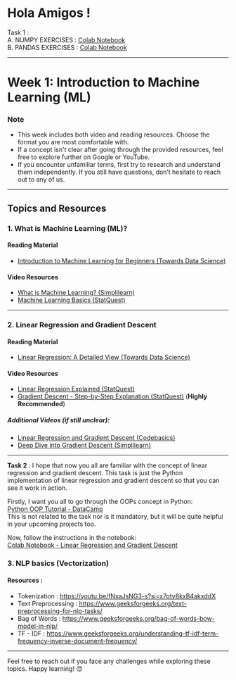 # Hola Amigos !
Task 1 : \
A. NUMPY EXERCISES : [Colab Notebook](https://colab.research.google.com/drive/11e0depW_8lZrbwDy4d8UwMTNRgOSgS2f?usp=sharing) \
B. PANDAS EXERCISES : [Colab Notebook](https://colab.research.google.com/drive/1kpI0DRhMxL_Qyh_eIFJ6fGykPcOBOKKR?usp=sharing)
***

# Week 1: Introduction to Machine Learning (ML)

### **Note**  
- This week includes both video and reading resources. Choose the format you are most comfortable with. 
- If a concept isn't clear after going through the provided resources, feel free to explore further on Google or YouTube.  
- If you encounter unfamiliar terms, first try to research and understand them independently. If you still have questions, don’t hesitate to reach out to any of us.

---

## **Topics and Resources**

### 1. **What is Machine Learning (ML)?**
#### **Reading Material**  
- [Introduction to Machine Learning for Beginners (Towards Data Science)](https://towardsdatascience.com/introduction-to-machine-learning-for-beginners-eed6024fdb08)

#### **Video Resources**  
- [What is Machine Learning? (Simplilearn)](https://youtu.be/Gv9_4yMHFhI?si=W1oGd2tiS_Wx7xag)  
- [Machine Learning Basics (StatQuest)](https://youtu.be/ukzFI9rgwfU?si=wU6Ow5pE3_Q-jCKR)

---

### 2. **Linear Regression and Gradient Descent**
#### **Reading Material**  
- [Linear Regression: A Detailed View (Towards Data Science)](https://towardsdatascience.com/linear-regression-detailed-view-ea73175f6e86)

#### **Video Resources**  
- [Linear Regression Explained (StatQuest)](https://youtu.be/1-OGRohmH2s?si=ItGloDxk0Ukorvzh)  
- [Gradient Descent - Step-by-Step Explanation (StatQuest)](https://youtu.be/4b4MUYve_U8?si=4UffauGx70Zc4pIj) (**Highly Recommended**)  

##### **Additional Videos** (if still unclear):  
- [Linear Regression and Gradient Descent (Codebasics)](https://youtu.be/sDv4f4s2SB8?si=FQQZkoGLkGARSKFW)  
- [Deep Dive into Gradient Descent (Simplilearn)](https://youtu.be/sDv4f4s2SB8?si=Nape6lzL4cOY6b1C)  
---
**Task 2** : 
I hope that now you all are familiar with the concept of linear regression and gradient descent. This task is just the Python implementation of linear regression and gradient descent so that you can see it work in action.  

Firstly, I want you all to go through the OOPs concept in Python:  
[Python OOP Tutorial - DataCamp](https://www.datacamp.com/tutorial/python-oop-tutorial)  
This is not related to the task nor is it mandatory, but it will be quite helpful in your upcoming projects too.  

Now, follow the instructions in the notebook:  
[Colab Notebook - Linear Regression and Gradient Descent](https://colab.research.google.com/drive/1kEqe5ewt2pjtxIHLPH_iHptv71NojOdW?usp=sharing)

### 3. **NLP basics (Vectorization)**
#### **Resources** : 
* Tokenization : https://youtu.be/fNxaJsNG3-s?si=x7oty8kxB4akxddX
* Text Preprocessing : https://www.geeksforgeeks.org/text-preprocessing-for-nlp-tasks/
* Bag of Words : https://www.geeksforgeeks.org/bag-of-words-bow-model-in-nlp/
* TF - IDF : https://www.geeksforgeeks.org/understanding-tf-idf-term-frequency-inverse-document-frequency/
---
Feel free to reach out if you face any challenges while exploring these topics. Happy learning! 😊

